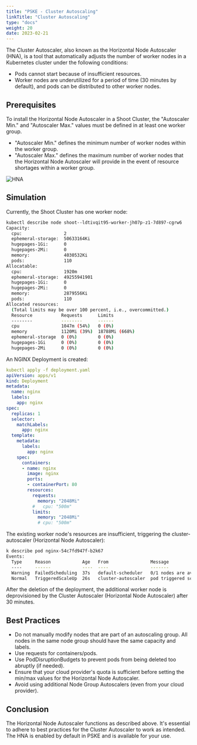 ```yaml
---
title: "PSKE - Cluster Autoscaling"
linkTitle: "Cluster Autoscaling"
type: "docs"
weight: 20
date: 2023-02-21
---
```


The Cluster Autoscaler, also known as the Horizontal Node Autoscaler (HNA), is a tool that automatically adjusts the number of worker nodes in a Kubernetes cluster under the following conditions:

- Pods cannot start because of insufficient resources.
- Worker nodes are underutilized for a period of time (30 minutes by default), and pods can be distributed to other worker nodes.

## Prerequisites

To install the Horizontal Node Autoscaler in a Shoot Cluster, the "Autoscaler Min." and "Autoscaler Max." values must be defined in at least one worker group.

- "Autoscaler Min." defines the minimum number of worker nodes within the worker group.
- "Autoscaler Max." defines the maximum number of worker nodes that the Horizontal Node Autoscaler will provide in the event of resource shortages within a worker group.

![HNA](/images/content/02-pske/30-clusterconfiguration/hna.png)

## Simulation

Currently, the Shoot Cluster has one worker node:

```bash
kubectl describe node shoot--ldtivqit95-worker-jh07p-z1-7d897-cgrw6
Capacity:
  cpu:                2
  ephemeral-storage:  50633164Ki
  hugepages-1Gi:      0
  hugepages-2Mi:      0
  memory:             4030532Ki
  pods:               110
Allocatable:
  cpu:                1920m
  ephemeral-storage:  49255941901
  hugepages-1Gi:      0
  hugepages-2Mi:      0
  memory:             2879556Ki
  pods:               110
Allocated resources:
  (Total limits may be over 100 percent, i.e., overcommitted.)
  Resource           Requests      Limits
  --------           --------      ------
  cpu                1047m (54%)   0 (0%)
  memory             1120Mi (39%)  18788Mi (668%)
  ephemeral-storage  0 (0%)        0 (0%)
  hugepages-1Gi      0 (0%)        0 (0%)
  hugepages-2Mi      0 (0%)        0 (0%)
```

An NGINX Deployment is created:

```yaml
kubectl apply -f deployment.yaml
apiVersion: apps/v1
kind: Deployment
metadata:
  name: nginx
  labels:
    app: nginx
spec:
  replicas: 1
  selector:
    matchLabels:
      app: nginx
  template:
    metadata:
      labels:
        app: nginx
    spec:
      containers:
      - name: nginx
        image: nginx
        ports:
        - containerPort: 80
        resources:
          requests:
            memory: "2048Mi"
          #   cpu: "500m"
          limits:
            memory: "2048Mi"
            # cpu: "500m"
```

The existing worker node's resources are insufficient, triggering the cluster-autoscaler (Horizontal Node Autoscaler):

```bash
k describe pod nginx-54c7fd947f-b2k67
Events:
  Type     Reason            Age   From                Message
  ----     ------            ----  ----                -------
  Warning  FailedScheduling  37s   default-scheduler   0/1 nodes are available: 1 Insufficient memory. preemption: 0/1 nodes are available: 1 No preemption victims found for incoming pod.
  Normal   TriggeredScaleUp  26s   cluster-autoscaler  pod triggered scale-up: [{shoot--ldtivqit95-worker-jh07p-z1 1->2 (max: 3)}]
```

After the deletion of the deployment, the additional worker node is deprovisioned by the Cluster Autoscaler (Horizontal Node Autoscaler) after 30 minutes.

## Best Practices

- Do not manually modify nodes that are part of an autoscaling group. All nodes in the same node group should have the same capacity and labels.
- Use requests for containers/pods.
- Use PodDisruptionBudgets to prevent pods from being deleted too abruptly (if needed).
- Ensure that your cloud provider's quota is sufficient before setting the min/max values for the Horizontal Node Autoscaler.
- Avoid using additional Node Group Autoscalers (even from your cloud provider).

## Conclusion

The Horizontal Node Autoscaler functions as described above. It's essential to adhere to best practices for the Cluster Autoscaler to work as intended. The HNA is enabled by default in PSKE and is available for your use.